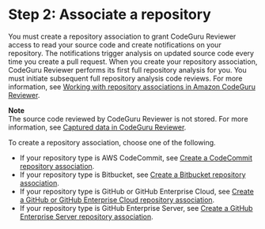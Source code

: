 # Step 2: Associate a repository<a name="getting-started-associate-repository"></a>

 You must create a repository association to grant CodeGuru Reviewer access to read your source code and create notifications on your repository\. The notifications trigger analysis on updated source code every time you create a pull request\. When you create your repository association, CodeGuru Reviewer performs its first full repository analysis for you\. You must initiate subsequent full repository analysis code reviews\. For more information, see [Working with repository associations in Amazon CodeGuru Reviewer](working-with-repositories.md)\.

**Note**  
The source code reviewed by CodeGuru Reviewer is not stored\. For more information, see [Captured data in CodeGuru Reviewer](data-protection.md#data-captured)\.

 To create a repository association, choose one of the following\. 
+  If your repository type is AWS CodeCommit, see [ Create a CodeCommit repository association](create-codecommit-association.md)\. 
+  If your repository type is Bitbucket, see [ Create a Bitbucket repository association](create-bitbucket-association.md)\. 
+  If your repository type is GitHub or GitHub Enterprise Cloud, see [ Create a GitHub or GitHub Enterprise Cloud repository association](create-github-association.md)\. 
+  If your repository type is GitHub Enterprise Server, see [ Create a GitHub Enterprise Server repository association](create-github-enterprise-association.md)\. 